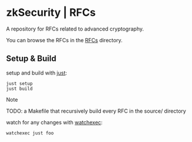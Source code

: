 # zkSecurity | RFCs

A repository for RFCs related to advanced cryptography.

You can browse the RFCs in the [RFCs](rfcs) directory.

## Setup & Build

setup and build with [just](https://github.com/casey/just):

```
just setup
just build
```

> [!NOTE]  
> TODO: a Makefile that recursively build every RFC in the source/ directory

watch for any changes with [watchexec](https://github.com/watchexec/watchexec):

```
watchexec just foo
```
